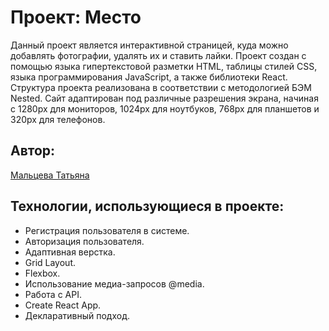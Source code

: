 # Проект: Место
Данный проект является интерактивной страницей, куда можно добавлять фотографии, удалять их и ставить лайки.
Проект создан с помощью языка гипертекстовой разметки HTML, таблицы стилей CSS, языка программирования JavaScript, а также библиотеки React. Структура проекта реализована в соответствии с методологией БЭМ Nested. Сайт адаптирован под различные разрешения экрана, начиная с 1280px для мониторов, 1024px для ноутбуков, 768px для планшетов и 320px для телефонов.
## Автор:
[Мальцева Татьяна](https://github.com/milkovskayaa)
## Технологии, использующиеся в проекте:
* Регистрация пользователя в системе.
* Авторизация пользователя.
* Адаптивная верстка.
* Grid Layout.
* Flexbox.
* Использование медиа-запросов @media.
* Работа с API.
* Create React App.
* Декларативный подход.

